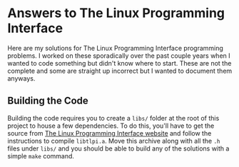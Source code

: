 # Answers to The Linux Programming Interface

Here are my solutions for The Linux Programming Interface programming problems. 
I worked on these sporadically over the past couple years when I wanted to code 
something but didn't know where to start. These are not the complete and some 
are straight up incorrect but I wanted to document them anyways. 

## Building the Code
Building the code requires you to create a `libs/` folder at the root of this 
project to house a few dependencies. To do this, you'll have to get the source 
from [The Linux Programming Interface website][1] and follow the instructions to
compile `libtlpi.a`. Move this archive along with all the `.h` files under 
`libs/` and you should be able to build any of the solutions with a simple 
`make` command. 

[1]: https://man7.org/tlpi/code/index.html